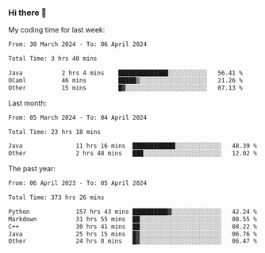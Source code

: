 ### Hi there 👋

My coding time for last week:

<!--START_SECTION:week-->

```txt
From: 30 March 2024 - To: 06 April 2024

Total Time: 3 hrs 40 mins

Java           2 hrs 4 mins    ██████████████░░░░░░░░░░░   56.41 %
OCaml          46 mins         █████▒░░░░░░░░░░░░░░░░░░░   21.26 %
Other          15 mins         █▓░░░░░░░░░░░░░░░░░░░░░░░   07.13 %
```

<!--END_SECTION:week-->

Last month:

<!--START_SECTION:month-->

```txt
From: 05 March 2024 - To: 04 April 2024

Total Time: 23 hrs 18 mins

Java               11 hrs 16 mins  ████████████░░░░░░░░░░░░░   48.39 %
Other              2 hrs 48 mins   ███░░░░░░░░░░░░░░░░░░░░░░   12.02 %
```

<!--END_SECTION:month-->

The past year:

<!--START_SECTION:year-->

```txt
From: 06 April 2023 - To: 05 April 2024

Total Time: 373 hrs 26 mins

Python             157 hrs 43 mins ██████████▓░░░░░░░░░░░░░░   42.24 %
Markdown           31 hrs 55 mins  ██░░░░░░░░░░░░░░░░░░░░░░░   08.55 %
C++                30 hrs 41 mins  ██░░░░░░░░░░░░░░░░░░░░░░░   08.22 %
Java               25 hrs 15 mins  █▓░░░░░░░░░░░░░░░░░░░░░░░   06.76 %
Other              24 hrs 8 mins   █▓░░░░░░░░░░░░░░░░░░░░░░░   06.47 %
```

<!--END_SECTION:year-->
